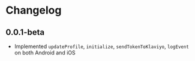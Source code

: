 # Changelog

## 0.0.1-beta

* Implemented `updateProfile`, `initialize`, `sendTokenToKlaviyo`, `logEvent` on both Android and iOS
